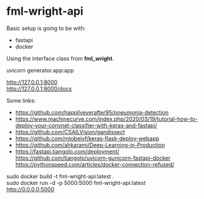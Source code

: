# fml-wright-api

Basic setup is going to be with:
* fastapi
* docker

Using the interface class from __fml_wright__.

uvicorn generator.app:app

http://127.0.0.1:8000  
http://127.0.0.1:8000/docs  

Some links:
* https://github.com/happilyeverafter95/pneumonia-detection
* https://www.machinecurve.com/index.php/2020/03/19/tutorial-how-to-deploy-your-convnet-classifier-with-keras-and-fastapi/
* https://github.com/CSAILVision/gandissect
* https://github.com/mtobeiyf/keras-flask-deploy-webapp
* https://github.com/ahkarami/Deep-Learning-in-Production
* https://fastapi.tiangolo.com/deployment/
https://github.com/tiangolo/uvicorn-gunicorn-fastapi-docker
https://pythonspeed.com/articles/docker-connection-refused/

sudo docker build -t fml-wright-api:latest .  
sudo docker run -d -p 5000:5000 fml-wright-api:latest  
http://0.0.0.0:5000
